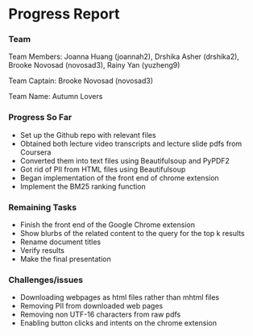 # Progress Report 

### Team

Team Members: Joanna Huang (joannah2), Drshika Asher (drshika2), Brooke Novosad (novosad3), Rainy Yan (yuzheng9)

Team Captain: Brooke Novosad (novosad3)

Team Name: Autumn Lovers

### Progress So Far
- Set up the Github repo with relevant files
- Obtained both lecture video transcripts and lecture slide pdfs from Coursera
- Converted them into text files using Beautifulsoup and PyPDF2
- Got rid of PII from HTML files using Beautifulsoup
- Began implementation of the front end of chrome extension
- Implement the BM25 ranking function

### Remaining Tasks
- Finish the front end of the Google Chrome extension
- Show blurbs of the related content to the query for the top k results 
- Rename document titles
- Verify results
- Make the final presentation

### Challenges/issues
- Downloading webpages as html files rather than mhtml files
- Removing PII from downloaded web pages
- Removing non UTF-16 characters from raw pdfs
- Enabling button clicks and intents on the chrome extension



